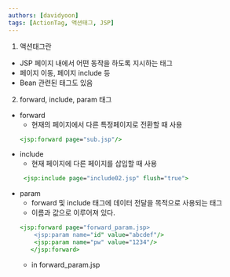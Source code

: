 ```yaml
---
authors: [davidyoon]
tags: [ActionTag, 액션태그, JSP]
---
```


1. 액션태그란

- JSP 페이지 내에서 어떤 동작을 하도록 지시하는 태그
- 페이지 이동, 페이지 include 등
- Bean 관련된 태그도 있음

2. forward, include, param 태그

- forward
  - 현재의 페이지에서 다른 특정페이지로 전환할 때 사용
  ```jsp
  <jsp:forward page="sub.jsp"/>
  ```
- include
  - 현재 페이지에 다른 페이지를 삽입할 때 사용
  ```jsp
   <jsp:include page="include02.jsp" flush="true">
  ```
- param
  - forward 및 include 태그에 데이터 전달을 목적으로 사용되는 태그
  - 이름과 값으로 이루어져 있다.
  ```jsp
  <jsp:forward page="forward_param.jsp>
      <jsp:param name="id" value="abcdef"/>
      <jsp:param name="pw" value="1234"/>
     </jsp:forward>
  ```
  - in forward_param.jsp
